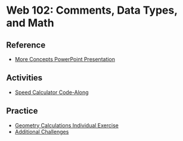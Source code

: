 # Web 102: Comments, Data Types, and Math

## Reference
- <a href="LectureOld.pptx" target="_blank">More Concepts PowerPoint Presentation</a>

## Activities
- [Speed Calculator Code-Along](SpeedCalculatorInstructions.md)

## Practice
- [Geometry Calculations Individual Exercise](GeometryCalculationsInstructions.md)
- [Additional Challenges](AdditionalChallenges.md)